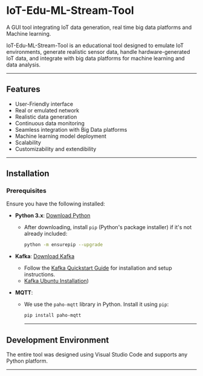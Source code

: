 # IoT-Edu-ML-Stream-Tool
A GUI tool integrating IoT data generation, real time big data platforms and Machine learning.

IoT-Edu-ML-Stream-Tool is an educational tool designed to emulate IoT environments, generate realistic sensor data, handle hardware-generated IoT data, and integrate with big data platforms for machine learning and data analysis.

---

## Features

- User-Friendly interface
- Real or emulated network
- Realistic data generation
- Continuous data monitoring
- Seamless integration with Big Data platforms
- Machine learning model deployment
- Scalability
- Customizability and extendibility

---

## Installation

### Prerequisites

Ensure you have the following installed:

- **Python 3.x**: [Download Python](https://www.python.org/downloads/)
  - After downloading, install `pip` (Python's package installer) if it's not already included:
    ```bash
    python -m ensurepip --upgrade
    ```

- **Kafka**: [Download Kafka](https://kafka.apache.org/downloads)
  - Follow the [Kafka Quickstart Guide]((https://kafka.apache.org/quickstart)) for installation and setup instructions.
  - [Kafka Ubuntu Installation](https://www.digitalocean.com/community/tutorials/how-to-install-apache-kafka-on-ubuntu-20-04))

- **MQTT**: 
  - We use the `paho-mqtt` library in Python. Install it using `pip`:
    ```bash
    pip install paho-mqtt
    ```
    ---
## Development Environment
The entire tool was designed using Visual Studio Code and supports any Python platform.

---














